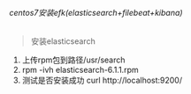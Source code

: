 ###### centos7安装efk(elasticsearch+filebeat+kibana)
> 安装elasticsearch 
1. 上传rpm包到路径/usr/search
2. rpm -ivh elasticsearch-6.1.1.rpm 
3. 测试是否安装成功 curl http://localhost:9200/
